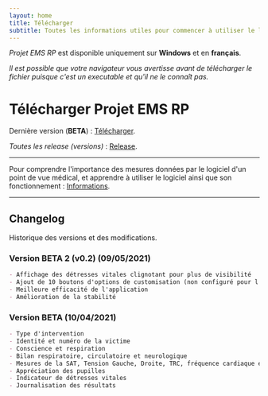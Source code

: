 ```yaml
---
layout: home
title: Télécharger
subtitle: Toutes les informations utiles pour commencer à utiliser le logiciel
---
```


_Projet EMS RP_ est disponible uniquement sur **Windows** et en **français**.

_Il est possible que votre navigateur vous avertisse avant de télécharger le fichier puisque c'est un executable et qu'il ne le connaît pas._

# Télécharger Projet EMS RP

Dernière version (**BETA**) : [Télécharger](https://github.com/Gyrfalc0n/Projet-EMS-RP/releases/download/v0.2/ProjetEMS-RP.exe).

_Toutes les release (versions)_ : [Release](https://github.com/Gyrfalc0n/Projet-EMS-RP/releases).

-----

Pour comprendre l'importance des mesures données par le logiciel d'un point de vue médical, et apprendre à utiliser le logiciel ainsi que son fonctionnement : [Informations](https://ems.gyrfalcon.fr/informations).

-----

## Changelog

Historique des versions et des modifications.

### Version BETA 2 (v0.2) (09/05/2021)

```markdown
- Affichage des détresses vitales clignotant pour plus de visibilité
- Ajout de 10 boutons d'options de customisation (non configuré pour l'instant)
- Meilleure efficacité de l'application
- Amélioration de la stabilité
```

### Version BETA (10/04/2021)

```markdown
- Type d'intervention
- Identité et numéro de la victime
- Conscience et respiration
- Bilan respiratoire, circulatoire et neurologique
- Mesures de la SAT, Tension Gauche, Droite, TRC, fréquence cardiaque et respiratoire
- Appréciation des pupilles
- Indicateur de détresses vitales
- Journalisation des résultats
```